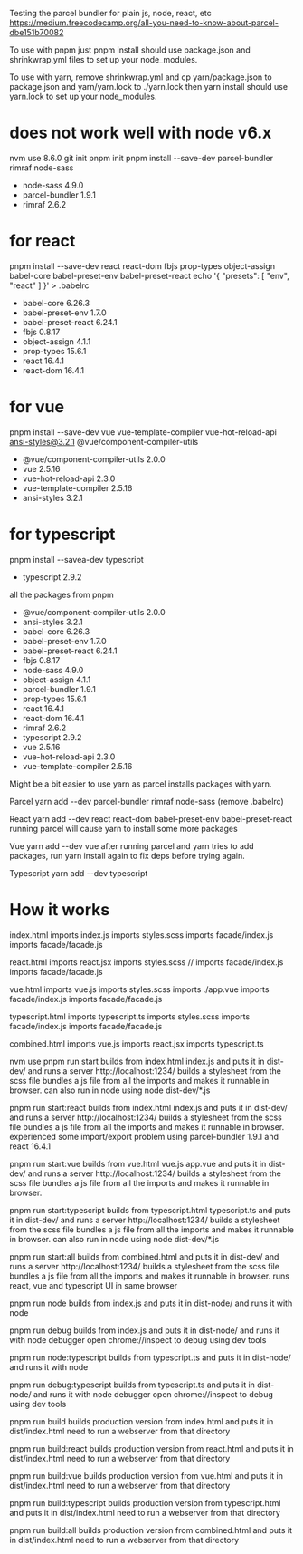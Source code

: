 Testing the parcel bundler for plain js, node, react, etc
https://medium.freecodecamp.org/all-you-need-to-know-about-parcel-dbe151b70082

To use with pnpm just pnpm install should use package.json and shrinkwrap.yml files to set up your node_modules.

To use with yarn, remove shrinkwrap.yml and cp yarn/package.json to package.json and yarn/yarn.lock to ./yarn.lock then yarn install should use yarn.lock to set up your node_modules.

# does not work well with node v6.x
nvm use 8.6.0
git init
pnpm init
pnpm install --save-dev parcel-bundler rimraf node-sass
+ node-sass 4.9.0
+ parcel-bundler 1.9.1
+ rimraf 2.6.2

# for react
pnpm install --save-dev react react-dom fbjs prop-types object-assign babel-core babel-preset-env babel-preset-react
echo '{ "presets": [ "env", "react" ] }' > .babelrc
+ babel-core 6.26.3
+ babel-preset-env 1.7.0
+ babel-preset-react 6.24.1
+ fbjs 0.8.17
+ object-assign 4.1.1
+ prop-types 15.6.1
+ react 16.4.1
+ react-dom 16.4.1

# for vue
pnpm install --save-dev vue vue-template-compiler vue-hot-reload-api ansi-styles@3.2.1 @vue/component-compiler-utils
+ @vue/component-compiler-utils 2.0.0
+ vue 2.5.16
+ vue-hot-reload-api 2.3.0
+ vue-template-compiler 2.5.16
+ ansi-styles 3.2.1

# for typescript
pnpm install --savea-dev typescript
+ typescript 2.9.2

all the packages from pnpm
+ @vue/component-compiler-utils 2.0.0
+ ansi-styles 3.2.1
+ babel-core 6.26.3
+ babel-preset-env 1.7.0
+ babel-preset-react 6.24.1
+ fbjs 0.8.17
+ node-sass 4.9.0
+ object-assign 4.1.1
+ parcel-bundler 1.9.1
+ prop-types 15.6.1
+ react 16.4.1
+ react-dom 16.4.1
+ rimraf 2.6.2
+ typescript 2.9.2
+ vue 2.5.16
+ vue-hot-reload-api 2.3.0
+ vue-template-compiler 2.5.16

Might be a bit easier to use yarn as parcel installs packages with yarn.

Parcel
yarn add --dev  parcel-bundler rimraf node-sass
(remove .babelrc)

React
yarn add --dev react react-dom babel-preset-env babel-preset-react
running parcel will cause yarn to install some more packages

Vue
yarn add --dev vue
after running parcel and yarn tries to add packages,
run yarn install again to fix deps before trying again.

Typescript
yarn add --dev typescript

# How it works
index.html
	imports index.js
		imports styles.scss
		imports facade/index.js
			imports facade/facade.js

react.html
	imports react.jsx
		imports styles.scss
		// imports facade/index.js
		imports facade/facade.js

vue.html
	imports vue.js
		imports styles.scss
		imports ./app.vue
		imports facade/index.js
			imports facade/facade.js

typescript.html
	imports typescript.ts
		imports styles.scss
		imports facade/index.js
			imports facade/facade.js

combined.html
	imports vue.js
	imports react.jsx
	imports typescript.ts

nvm use
pnpm run start
  builds from index.html index.js and puts it in dist-dev/ and runs a server
  http://localhost:1234/
  builds a stylesheet from the scss file
  bundles a js file from all the imports and makes it runnable in browser.
  can also run in node using node dist-dev/*.js

pnpm run start:react
  builds from index.html index.js and puts it in dist-dev/ and runs a server
  http://localhost:1234/
  builds a stylesheet from the scss file
  bundles a js file from all the imports and makes it runnable in browser.
  experienced some import/export problem using parcel-bundler 1.9.1 and react 16.4.1

pnpm run start:vue
  builds from vue.html vue.js app.vue and puts it in dist-dev/ and runs a server
  http://localhost:1234/
  builds a stylesheet from the scss file
  bundles a js file from all the imports and makes it runnable in browser.

pnpm run start:typescript
  builds from typescript.html typescript.ts and puts it in dist-dev/ and runs a server
  http://localhost:1234/
  builds a stylesheet from the scss file
  bundles a js file from all the imports and makes it runnable in browser.
  can also run in node using node dist-dev/*.js

pnpm run start:all
  builds from combined.html and puts it in dist-dev/ and runs a server
  http://localhost:1234/
  builds a stylesheet from the scss file
  bundles a js file from all the imports and makes it runnable in browser.
  runs react, vue and typescript UI in same browser

pnpm run node
  builds from index.js and puts it in dist-node/ and runs it with node

pnpm run debug
  builds from index.js and puts it in dist-node/ and runs it with node debugger
  open chrome://inspect to debug using dev tools

pnpm run node:typescript
  builds from typescript.ts and puts it in dist-node/ and runs it with node

pnpm run debug:typescript
  builds from typescript.ts and puts it in dist-node/ and runs it with node debugger
  open chrome://inspect to debug using dev tools

pnpm run build
  builds production version from index.html and puts it in dist/index.html
  need to run a webserver from that directory

pnpm run build:react
  builds production version from react.html and puts it in dist/index.html
  need to run a webserver from that directory

pnpm run build:vue
  builds production version from vue.html and puts it in dist/index.html
  need to run a webserver from that directory

pnpm run build:typescript
  builds production version from typescript.html and puts it in dist/index.html
  need to run a webserver from that directory

pnpm run build:all
  builds production version from combined.html and puts it in dist/index.html
  need to run a webserver from that directory
